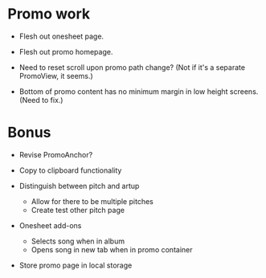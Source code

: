 # Promo work
* Flesh out onesheet page.
* Flesh out promo homepage.

* Need to reset scroll upon promo path change? (Not if it's a separate PromoView, it seems.)
* Bottom of promo content has no minimum margin in low height screens. (Need to fix.)

# Bonus
* Revise PromoAnchor?

* Copy to clipboard functionality

* Distinguish between pitch and artup
    * Allow for there to be multiple pitches
    * Create test other pitch page

* Onesheet add-ons
    * Selects song when in album
    * Opens song in new tab when in promo container


* Store promo page in local storage
